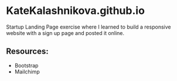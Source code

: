 # KateKalashnikova.github.io
Startup Landing Page exercise where I learned to build a responsive website with a sign up page and posted it online.
## Resources:
* Bootstrap
* Mailchimp
